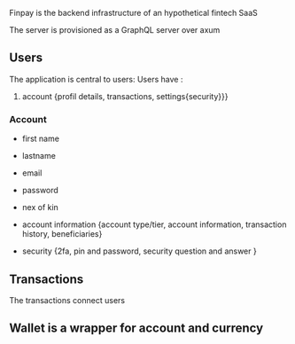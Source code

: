 Finpay is the backend infrastructure of an hypothetical fintech SaaS

The server is provisioned as a GraphQL server over axum 


## Users 
The application is central to users:
Users have :
1. account {profil details, transactions, settings{security}}}

### Account
- first name
- lastname
- email 
- password 
- nex of kin

- account information {account type/tier, account information, transaction history, beneficiaries}
- security {2fa, pin and password, security question and answer }


## Transactions
The transactions connect users



## Wallet is a wrapper for account and currency